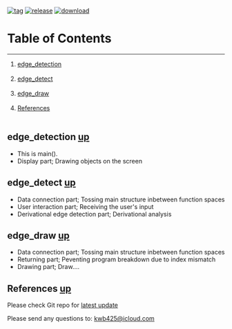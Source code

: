 [![tag][a]][1]
[![release][b]][2]
[![download][c]][3]
# Table of Contents <a name="anchor_main"></a>
---
1. [edge\_detection](#anchor_1) <br></br>
2. [edge\_detect](#anchor_2) <br></br>
3. [edge\_draw](#anchor_3) <br></br>
4. [References](#anchor_ref) <br></br>

## edge\_detection <a name="anchor_1"></a> [up](#anchor_main)
* This is main().
* Display part; Drawing objects on the screen

## edge\_detect <a name="anchor_2"></a> [up](#anchor_main)
* Data connection part; Tossing main structure inbetween function spaces
* User interaction part; Receiving the user's input 
* Derivational edge detection part; Derivational analysis

## edge\_draw <a name="anchor_3"></a> [up](#anchor_main)
* Data connection part; Tossing main structure inbetween function spaces
* Returning part; Peventing program breakdown due to index mismatch
* Drawing part; Draw....

## References <a name="anchor_ref"></a>  [up](#anchor_main)
Please check Git repo for [latest update][4]

Please send any questions to: <kwb425@icloud.com>

<!--Links to addresses, reference Markdowns-->
[1]: https://github.com/kwb425/Edge_Detection_MATLAB/tags
[2]: https://github.com/kwb425/Edge_Detection_MATLAB/releases
[3]: https://github.com/kwb425/Edge_Detection_MATLAB/releases
[4]: https://github.com/kwb425/Edge_Detection_MATLAB
<!--Links to images, reference Markdowns-->
[a]: https://img.shields.io/badge/Tag-v1.1-red.svg?style=plastic
[b]: https://img.shields.io/badge/Release-v1.1-green.svg?style=plastic
[c]: https://img.shields.io/badge/Download-Click-blue.svg?style=plastic